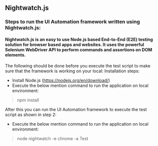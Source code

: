 ## Nightwatch.js

### Steps to run the UI Automation framework written using Nightwatch.js:
#### Nightwatch.js is an easy to use Node.js based End-to-End (E2E) testing solution for browser based apps and websites. It uses the powerful Selenium WebDriver API to perform commands and assertions on DOM elements.

The following should be done before you execute the test script to make sure that the framework is working on your local:
Installation steps: 
* Install Node.js (https://nodejs.org/en/download/)
* Execute the below mention command to run the application on local environment:
> npm install

After this you can run the UI Automation framework to execute the test script as shown in step 2:
* Execute the below mention command to run the application on local environment:
> node nightwatch -e chrome -a Test
